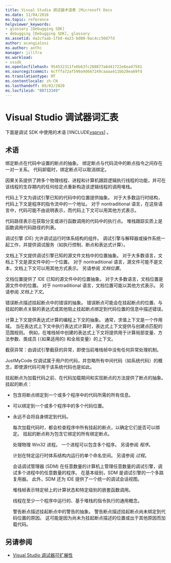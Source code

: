 ```yaml
---
title: Visual Studio 调试器术语表 |Microsoft Docs
ms.date: 11/04/2016
ms.topic: reference
helpviewer_keywords:
- glossary [Debugging SDK]
- debugging [Debugging SDK], glossary
ms.assetid: 4a2cfaab-1fbd-4a23-bd00-9ac4cc50d7fd
author: acangialosi
ms.author: anthc
manager: jillfra
ms.workload:
- vssdk
ms.openlocfilehash: 954532311fe6b63fc288877a6d41722e6ea47581
ms.sourcegitcommit: 6cfffa72af599a9d667249caaaa411bb28ea69fd
ms.translationtype: MT
ms.contentlocale: zh-CN
ms.lasthandoff: 09/02/2020
ms.locfileid: "80713349"
---
```

# <a name="visual-studio-debugger-glossary"></a>Visual Studio 调试器词汇表
下面是调试 SDK 中使用的术语 [!INCLUDE[vsprvs](../../../code-quality/includes/vsprvs_md.md)] 。

## <a name="terms"></a>术语
 绑定断点在代码中设置的断点的抽象。 绑定断点与代码流中的断点指令之间存在一对一关系。 代码卸载时，绑定断点可以取消绑定。

 因果关系提供了跨多个物理线程、进程和计算机跟踪逻辑执行线程的功能，并可在该线程的生存期内的任何给定点重新构造该逻辑线程的调用堆栈。

 代码上下文为调试引擎已知的代码中的位置提供抽象。 对于大多数运行时结构，代码上下文是程序的指令流中的一个地址。 对于 nontraditional 语言，在这些语言中，代码可能不由说明表示，而代码上下文可以用其他方式表示。

 代码路径表示在获取分支或进行函数调用的代码中的执行点。 堆栈跟踪实质上是函数调用代码路径的列表。

 调试引擎 (DE) 允许调试运行时体系结构的组件。 调试引擎与解释器或操作系统一起工作，并提供调试服务（如执行控制、断点和表达式计算）。

 文档上下文提供调试引擎已知的源文件文档中的位置抽象。 对于大多数语言，文档上下文是源文件中的一个位置。 对于 nontraditional 语言，源文件可能不是文本，文档上下文可以用其他方式表示。 另请参阅 *文档位置*。

 文档位置提供了 IDE 已知的源文件中的位置抽象。 对于大多数语言，文档位置是源文件中的位置。 对于 nontraditional 语言，文档位置可能以其他方式表示。 另请参阅 *文档上下文*。

 错误断点描述挂起断点中的错误的抽象。 错误断点可能会在挂起断点的位置、与挂起的断点关联的表达式或其他阻止挂起断点绑定到代码位置的信息中描述错误。

 计算上下文提供表达式计算的编程上下文的抽象。 通常，求值上下文是一个作用域。 当在表达式上下文中执行表达式计算时，表达式上下文提供与创建点匹配的范围规则。 例如，在堆栈帧中创建的表达式上下文将提供用于计算局部变量、方法参数、类成员 (（如果适用的) 和全局变量）的上下文。

 截获异常：由调试引擎截获的异常，即使当前堆栈帧中没有任何异常处理机制。

 JustMyCode 仅调试属于用户的代码，并忽略所有中间代码（如系统代码）的概念，即使源代码可用于该系统代码也是如此。

 挂起断点为加载代码之前、在代码加载期间和实现断点的方法提供了断点的抽象。 挂起的断点：

- 包含将断点绑定到一个或多个程序中的代码所需的所有信息。

- 可以绑定到一个或多个程序中的多个代码位置。

- 永远不会将自身绑定到代码。

  每次加载代码时，都会检查程序中所有挂起的断点，以确定它们是否可以绑定。 挂起的断点称为包含它绑定的所有绑定断点。

  处理物理 Win32 进程。 一个进程可以包含多个程序。 另请参阅 *程序*。

  计划在特定运行时体系结构内运行的单个命名空间。 另请参阅 *过程*。

  会话调试管理器 (SDM) 在任意数量的计算机上管理任意数量的调试引擎，调试多个进程中的任意数量的程序。 在基本级别，SDM 是调试引擎的一个多路复用器。 此外，SDM 还为 IDE 提供了一个统一的调试会话视图。

  堆栈帧表示特定帧上的计算状态和特定级别的嵌套函数调用。

  线程在至少一个程序中运行的、基于堆栈的指令执行的通用概念。

  警告断点描述挂起断点中的警告的抽象。 警告断点描述挂起断点尚未绑定到代码位置的原因。 这可能是因为尚未为挂起断点描述的位置或出于其他原因而加载代码。

## <a name="see-also"></a>另请参阅
- [Visual Studio 调试器可扩展性](../../../extensibility/debugger/visual-studio-debugger-extensibility.md)

